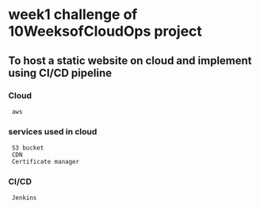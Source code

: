 # week1 challenge of 10WeeksofCloudOps project
## To host a static website on cloud and implement using CI/CD pipeline
### Cloud
     aws
### services used in cloud 
     S3 bucket
     CDN
     Certificate manager
### CI/CD
     Jenkins
